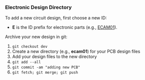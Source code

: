 ### Electronic Design Directory

To add a new circuit design, first choose a new ID:

* **E** is the ID prefix for electronic parts (e.g., [ECAM01](../../../wiki/ECAM01)).

Archive your new design in git:

1. `git checkout dev`
1. Create a new directory (e.g., **ecam01**) for your PCB design files 
1. Add your design files to the new directory
1. `git add --all`
1. `git commit -am "adding new PCB"`
1. `git fetch; git merge; git push`
